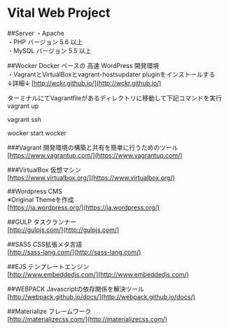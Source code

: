 # Vital Web Project

##Server
・Apache   
・PHP バージョン 5.6 以上  
・MySQL   バージョン 5.5 以上  

##Wocker
Docker ベースの 高速 WordPress 開発環境  
・VagrantとVirtualBoxとvagrant-hostsupdater pluginをインストールする  
↓詳細↓
[http://wckr.github.io/](http://wckr.github.io/)  

ターミナルにてVagrantfileがあるディレクトリに移動して下記コマンドを実行
vagrant up

vagrant ssh

wocker start wocker

###Vagrant
開発環境の構築と共有を簡単に行うためのツール  
[https://www.vagrantup.com/](https://www.vagrantup.com/)  

###VirtualBox
仮想マシン  
[https://www.virtualbox.org/](https://www.virtualbox.org/)  

##Wordpress
CMS  
※Original Themeを作成  
[https://ja.wordpress.org/](https://ja.wordpress.org/)  

##GULP
タスクランナー  
[http://gulpjs.com/](http://gulpjs.com/)  

##SASS
CSS拡張メタ言語  
[http://sass-lang.com/](http://sass-lang.com/)  

##EJS
テンプレートエンジン  
[http://www.embeddedjs.com/](http://www.embeddedjs.com/)  

##WEBPACK
Javascriptの依存関係を解決ツール  
[http://webpack.github.io/docs/](http://webpack.github.io/docs/)  

##Materialize
フレームワーク  
[http://materializecss.com/](http://materializecss.com/)  

